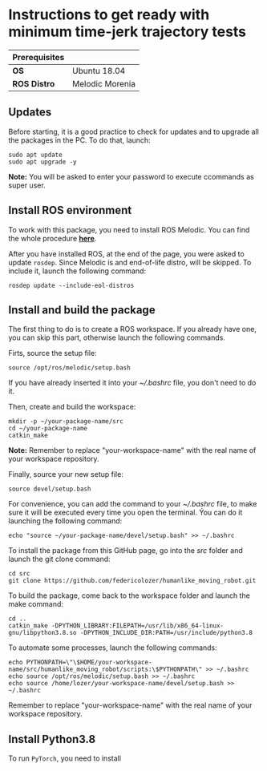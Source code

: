 # Instructions to get ready with minimum time-jerk trajectory tests



| **Prerequisites** | |
| - | - |
| **OS** | Ubuntu 18.04 |
| **ROS Distro** | Melodic Morenia |



## Updates
Before starting, it is a good practice to check for updates and to upgrade all the packages in the PC.
To do that, launch:
```shell script
sudo apt update
sudo apt upgrade -y
```
**Note:** You will be asked to enter your password to execute ccommands as super user.



## Install ROS environment
To work with this package, you need to install ROS Melodic.
You can find the whole procedure [**here**](https://wiki.ros.org/melodic/Installation/Ubuntu).

After you have installed ROS, at the end of the page, you were asked to update `rosdep`.
Since Melodic is and end-of-life distro, will be skipped.
To include it, launch the following command:
```shell script
rosdep update --include-eol-distros
```



## Install and build the package
The first thing to do is to create a ROS workspace.
If you already have one, you can skip this part, otherwise launch the following commands.

Firts, source the setup file:
```shell script
source /opt/ros/melodic/setup.bash
```
If you have already inserted it into your *~/.bashrc* file, you don't need to do it.

Then, create and build the workspace:
```shell script
mkdir -p ~/your-package-name/src
cd ~/your-package-name
catkin_make
```
**Note:** Remember to replace "your-workspace-name" with the real name of your workspace repository.

Finally, source your new setup file:
```shell script
source devel/setup.bash
```
For convenience, you can add the command to your *~/.bashrc* file, to make sure it will be executed every time you open the terminal.
Ýou can do it launching the following command:
```shell script
echo "source ~/your-package-name/devel/setup.bash" >> ~/.bashrc
```

To install the package from this GitHub page, go into the *src* folder and launch the git clone command:
```shell script
cd src
git clone https://github.com/federicolozer/humanlike_moving_robot.git
```

To build the package, come back to the workspace folder and launch the make command:
```shell script
cd ..
catkin_make -DPYTHON_LIBRARY:FILEPATH=/usr/lib/x86_64-linux-gnu/libpython3.8.so -DPYTHON_INCLUDE_DIR:PATH=/usr/include/python3.8
```

To automate some processes, launch the following commands:
```shell script
echo PYTHONPATH=\"\$HOME/your-workspace-name/src/humanlike_moving_robot/scripts:\$PYTHONPATH\" >> ~/.bashrc
echo source /opt/ros/melodic/setup.bash >> ~/.bashrc
echo source /home/lozer/your-workspace-name/devel/setup.bash >> ~/.bashrc
```
Remember to replace "your-workspace-name" with the real name of your workspace repository.





## Install Python3.8
To run `PyTorch`, you need to install  


